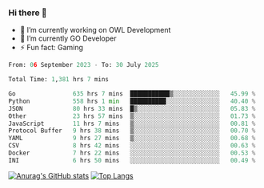 ### Hi there 👋 

- 🔭 I’m currently working on OWL Development
- 🌱 I’m currently GO Developer
-  ⚡ Fun fact: Gaming
  
  <!--
- 👯 I’m looking to collaborate on ...
- 🤔 I’m looking for help with ...
- 💬 Ask me about ...
- 📫 How to reach me: ...
- 😄 Pronouns: ...
-->

<!--START_SECTION:waka-->

```python
From: 06 September 2023 - To: 30 July 2025

Total Time: 1,381 hrs 7 mins

Go                635 hrs 7 mins  ███████████▒░░░░░░░░░░░░░   45.99 %
Python            558 hrs 1 min   ██████████░░░░░░░░░░░░░░░   40.40 %
JSON              80 hrs 33 mins  █▒░░░░░░░░░░░░░░░░░░░░░░░   05.83 %
Other             23 hrs 57 mins  ▒░░░░░░░░░░░░░░░░░░░░░░░░   01.73 %
JavaScript        11 hrs 7 mins   ▒░░░░░░░░░░░░░░░░░░░░░░░░   00.81 %
Protocol Buffer   9 hrs 38 mins   ▒░░░░░░░░░░░░░░░░░░░░░░░░   00.70 %
YAML              9 hrs 27 mins   ▒░░░░░░░░░░░░░░░░░░░░░░░░   00.68 %
CSV               8 hrs 42 mins   ░░░░░░░░░░░░░░░░░░░░░░░░░   00.63 %
Docker            7 hrs 22 mins   ░░░░░░░░░░░░░░░░░░░░░░░░░   00.53 %
INI               6 hrs 50 mins   ░░░░░░░░░░░░░░░░░░░░░░░░░   00.49 %
```

<!--END_SECTION:waka-->

[![Anurag's GitHub stats](https://github-readme-stats.vercel.app/api?username=aebalz&show_icons=true&theme=codeSTACKr)](https://github.com/anuraghazra/github-readme-stats)
[![Top Langs](https://github-readme-stats.vercel.app/api/top-langs/?username=aebalz&layout=compact&card_width=350&theme=codeSTACKr)](https://github.com/anuraghazra/github-readme-stats)
<!-- [![Readme Card](https://github-readme-stats.vercel.app/api/pin/?username=aebalz&repo=go-gin-gone&show_owner=true)](https://github.com/anuraghazra/github-readme-stats)-->
